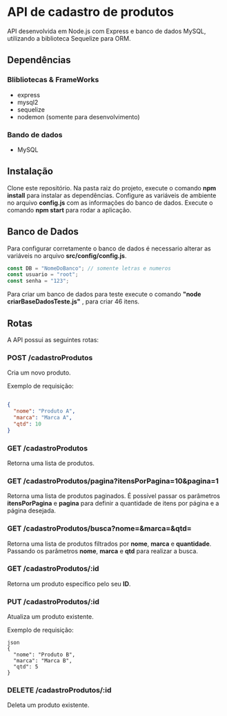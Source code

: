 # API de cadastro de produtos
API desenvolvida em Node.js com Express e banco de dados MySQL, utilizando a biblioteca Sequelize para ORM.

## Dependências
### Blibliotecas & FrameWorks
- express
- mysql2
- sequelize
- nodemon (somente para desenvolvimento)

### Bando de dados
- MySQL

  
## Instalação
Clone este repositório.
Na pasta raiz do projeto, execute o comando **npm install** para instalar as dependências.
Configure as variáveis de ambiente no arquivo **config.js** com as informações do banco de dados.
Execute o comando **npm start** para rodar a aplicação.

## Banco de Dados 
Para configurar corretamente o banco de dados é necessario alterar as variáveis no arquivo **src/config/config.js**.
```javascript
const DB = "NomeDoBanco"; // somente letras e numeros 
const usuario = "root";
const senha = "123";
```
Para criar um banco de dados para teste execute o comando **"node criarBaseDadosTeste.js"** , para criar 46 itens. 

## Rotas
A API possui as seguintes rotas:

### POST /cadastroProdutos
Cria um novo produto.

Exemplo de requisição:

```json

{
  "nome": "Produto A",
  "marca": "Marca A",  
  "qtd": 10
}
```

### GET /cadastroProdutos
Retorna uma lista de produtos.

### GET /cadastroProdutos/pagina?itensPorPagina=10&pagina=1
Retorna uma lista de produtos paginados. É possível passar os parâmetros **itensPorPagina** e **pagina** para definir a quantidade de itens por página e a página desejada.

### GET /cadastroProdutos/busca?nome=&marca=&qtd=
Retorna uma lista de produtos filtrados por **nome**, **marca** e **quantidade**. Passando os parâmetros **nome**, **marca** e **qtd** para realizar a busca.

### GET /cadastroProdutos/:id
Retorna um produto específico pelo seu **ID**.

### PUT /cadastroProdutos/:id
Atualiza um produto existente.

Exemplo de requisição:

```
json
{
  "nome": "Produto B",
  "marca": "Marca B",  
  "qtd": 5
}
```


### DELETE /cadastroProdutos/:id
Deleta um produto existente.

